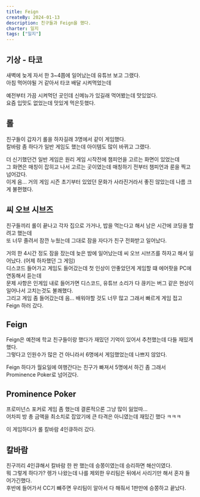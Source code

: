 ```yaml
---
title: Feign
createBy: 2024-01-13
description: 친구들과 Feign을 했다.
charter: 일지
tags: ["일지"]
---
```


## 기상 - 타코

새벽에 늦게 자서 한 3~4쯤에 일어났는데 유튜브 보고 그랬다.  
아침 먹어야될 거 같아서 타코 배달 시켜먹었는데

예전부터 가끔 시켜먹던 곳인데 신메뉴가 있길래 먹어봤는데 맛있었다.  
요즘 입맛도 없었는데 맛있게 먹은듯했다.

## 롤

친구들이 갑자기 롤을 하자길래 3명에서 같이 게임했다.  
칼바람 좀 하다가 일반 게임도 했는데 아이템도 많이 바뀌고 그랬다.

더 신기했던건 일반 게임은 원리 게임 시작전에 챔피언을 고르는 화면이 있었는데  
그 화면은 매칭이 잡히고 나서 고르는 곳이였는데 매칭하기 전부터 챔피언과 룬을 찍고 넘어갔다.  
이게 음... 거의 게임 시즌 초기부터 있었던 문화가 사라진거라서 좋진 않았는데 나름 크게 불편했다.

## 씨 오브 시브즈

친구들끼리 롤이 끝나고 각자 집으로 가거나, 밥을 먹는다고 해서 남은 시간에 코딩을 할려고 했는데  
또 너무 졸려서 잠깐 누웠는데 그대로 잠을 자다가 친구 전화받고 일어났다.

거의 한 4시간 정도 잠을 잤는데 늦은 밤에 일어났는데 씨 오브 시브즈를 하자고 해서 일어났다. (어제 하자했던 그 게임)  
디스코드 들어가고 게임도 들어갔는데 첫 인상이 안좋았던게 게임할 떄 에어팟을 PC에 연동해서 듣는데  
문제 사항은 인게임 내로 들어가면 디스코드, 유튜브 소리가 다 끊키는 버그 같은 현상이 일어나서 고치는것도 불쾌했다.  
그리고 게임 좀 들어갔는데 음... 배워야할 것도 너무 많고 그래서 빠르게 게임 접고 Feign 하러 갔다.

## Feign

Feign은 예전에 학교 친구들이랑 했다가 재밌던 기억이 있어서 추천했는데 다들 재밌게했다.  
그렇다고 인원수가 많은 건 아니라서 6명에서 게임했었는데 나쁘지 않았다.

Feign 하다가 월요일에 여행간다는 친구가 빠져서 5명에서 하긴 좀 그래서 Prominence Poker로 넘어갔다.

## Prominence Poker

프로미넌스 포커로 게임 좀 했는데 결론적으론 그냥 많이 잃었따...  
어차피 방 총 금액을 최소치로 잡았기에 큰 타격은 아니였는데 재밌긴 했다 ㅋㅋㅋ

이 게임하다가 롤 칼바람 4인큐하러 갔다.

## 칼바람

친구끼리 4인큐해서 칼바람 한 판 했는데 승쫑이였는데 승리하면 해산이였다.  
뭐 그렇게 하다가? 렝가 나왔는데 나를 제외한 우리팀은 뒤에서 사리기만 해서 혼자 들어가긴했다.  
후반에 들어가서 CC기 뺴주면 우리팀이 알아서 다 해줘서 1판만에 승쫑하고 끝났다.

